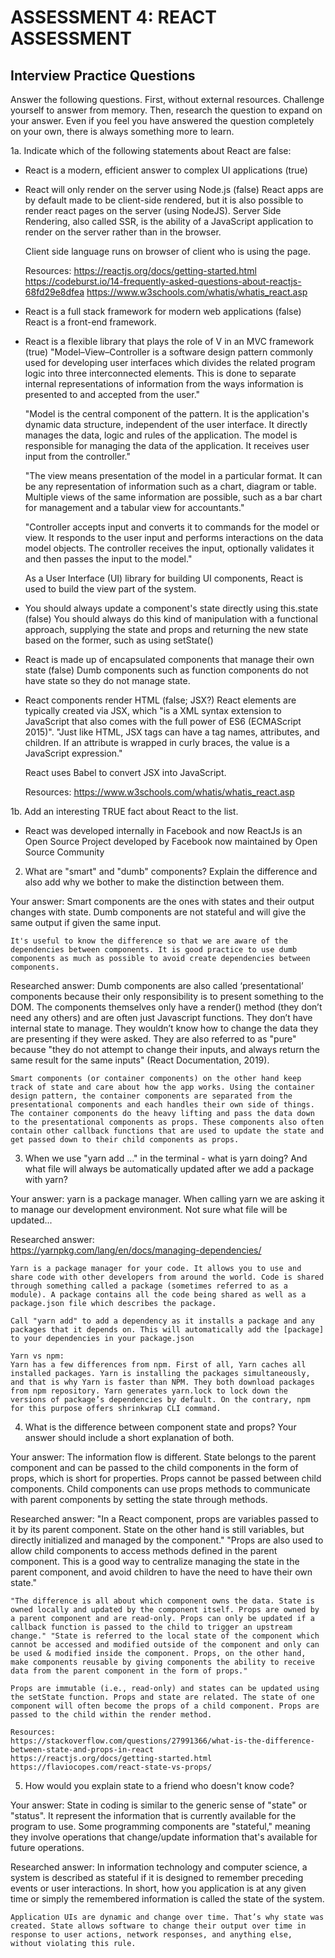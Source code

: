 # ASSESSMENT 4: REACT ASSESSMENT
## Interview Practice Questions

Answer the following questions. First, without external resources. Challenge yourself to answer from memory. Then, research the question to expand on your answer. Even if you feel you have answered the question completely on your own, there is always something more to learn.  

1a. Indicate which of the following statements about React are false:

- React is a modern, efficient answer to complex UI applications (true)

- React will only render on the server using Node.js (false)
    React apps are by default made to be client-side rendered, but it is also possible to render react pages on the server (using NodeJS). Server Side Rendering, also called SSR, is the ability of a JavaScript application to render on the server rather than in the browser.

    Client side language runs on browser of client who is using the page.

    Resources:
    https://reactjs.org/docs/getting-started.html
    https://codeburst.io/14-frequently-asked-questions-about-reactjs-68fd29e8dfea
    https://www.w3schools.com/whatis/whatis_react.asp

- React is a full stack framework for modern web applications (false)
    React is a front-end framework.

- React is a flexible library that plays the role of V in an MVC framework (true)
    "Model–View–Controller is a software design pattern commonly used for developing user interfaces which divides the related program logic into three interconnected elements. This is done to separate internal representations of information from the ways information is presented to and accepted from the user."

    "Model is the central component of the pattern. It is the application's dynamic data structure, independent of the user interface. It directly manages the data, logic and rules of the application. The model is responsible for managing the data of the application. It receives user input from the controller."

    "The view means presentation of the model in a particular format. It can be any representation of information such as a chart, diagram or table. Multiple views of the same information are possible, such as a bar chart for management and a tabular view for accountants."

    "Controller accepts input and converts it to commands for the model or view. It responds to the user input and performs interactions on the data model objects. The controller receives the input, optionally validates it and then passes the input to the model."

    As a User Interface (UI) library for building UI components, React is used to build the view part of the system.

- You should always update a component's state directly using this.state (false)
     You should always do this kind of manipulation with a functional approach, supplying the state and props and returning the new state based on the former, such as using setState()

- React is made up of encapsulated components that manage their own state (false)
    Dumb components such as function components do not have state so they do not manage state.

- React components render HTML (false; JSX?)
    React elements are typically created via JSX, which "is a XML syntax extension to JavaScript that also comes with the full power of ES6 (ECMAScript 2015)". "Just like HTML, JSX tags can have a tag names, attributes, and children. If an attribute is wrapped in curly braces, the value is a JavaScript expression."

    React uses Babel to convert JSX into JavaScript.

    Resources:
    https://www.w3schools.com/whatis/whatis_react.asp

1b. Add an interesting TRUE fact about React to the list.
- React was developed internally in Facebook and now ReactJs is an Open Source Project developed by Facebook now maintained by Open Source Community

2. What are "smart" and "dumb" components? Explain the difference and also add why we bother to make the distinction between them.

  Your answer:
    Smart components are the ones with states and their output changes with state. Dumb components are not stateful and will give the same output if given the same input.

    It's useful to know the difference so that we are aware of the dependencies between components. It is good practice to use dumb components as much as possible to avoid create dependencies between components.  

  Researched answer:
    Dumb components are also called ‘presentational’ components because their only responsibility is to present something to the DOM. The components themselves only have a render() method (they don’t need any others) and are often just Javascript functions. They don’t have internal state to manage. They wouldn’t know how to change the data they are presenting if they were asked. They are also referred to as "pure" because "they do not attempt to change their inputs, and always return the same result for the same inputs" (React Documentation, 2019).

    Smart components (or container components) on the other hand keep track of state and care about how the app works. Using the container design pattern, the container components are separated from the presentational components and each handles their own side of things. The container components do the heavy lifting and pass the data down to the presentational components as props. These components also often contain other callback functions that are used to update the state and get passed down to their child components as props.


3. When we use "yarn add ..." in the terminal - what is yarn doing? And what file will always be automatically updated after we add a package with yarn?

  Your answer:
    yarn is a package manager. When calling yarn we are asking it to manage our development environment. Not sure what file will be updated...

  Researched answer:  
    https://yarnpkg.com/lang/en/docs/managing-dependencies/

    Yarn is a package manager for your code. It allows you to use and share code with other developers from around the world. Code is shared through something called a package (sometimes referred to as a module). A package contains all the code being shared as well as a package.json file which describes the package.

    Call "yarn add" to add a dependency as it installs a package and any packages that it depends on. This will automatically add the [package] to your dependencies in your package.json

    Yarn vs npm:
    Yarn has a few differences from npm. First of all, Yarn caches all installed packages. Yarn is installing the packages simultaneously, and that is why Yarn is faster than NPM. They both download packages from npm repository. Yarn generates yarn.lock to lock down the versions of package’s dependencies by default. On the contrary, npm for this purpose offers shrinkwrap CLI command.


4. What is the difference between component state and props? Your answer should include a short explanation of both.

  Your answer:
    The information flow is different. State belongs to the parent component and can be passed to the child components in the form of props, which is short for properties. Props cannot be passed between child components. Child components can use props methods to communicate with parent components by setting the state through methods.

  Researched answer:
    "In a React component, props are variables passed to it by its parent component. State on the other hand is still variables, but directly initialized and managed by the component." "Props are also used to allow child components to access methods defined in the parent component. This is a good way to centralize managing the state in the parent component, and avoid children to have the need to have their own state."

    "The difference is all about which component owns the data. State is owned locally and updated by the component itself. Props are owned by a parent component and are read-only. Props can only be updated if a callback function is passed to the child to trigger an upstream change." "State is referred to the local state of the component which cannot be accessed and modified outside of the component and only can be used & modified inside the component. Props, on the other hand, make components reusable by giving components the ability to receive data from the parent component in the form of props."

    Props are immutable (i.e., read-only) and states can be updated using the setState function. Props and state are related. The state of one component will often become the props of a child component. Props are passed to the child within the render method.

    Resources:     
    https://stackoverflow.com/questions/27991366/what-is-the-difference-between-state-and-props-in-react
    https://reactjs.org/docs/getting-started.html
    https://flaviocopes.com/react-state-vs-props/


5. How would you explain state to a friend who doesn't know code?

  Your answer:
    State in coding is similar to the generic sense of "state" or "status". It represent the information that is currently available for the program to use. Some programming components are "stateful," meaning they involve operations that change/update information that's available for future operations.

  Researched answer:
    In information technology and computer science, a system is described as stateful if it is designed to remember preceding events or user interactions. In short, how you application is at any given time or simply the remembered information is called the state of the system.

    Application UIs are dynamic and change over time. That’s why state was created. State allows software to change their output over time in response to user actions, network responses, and anything else, without violating this rule.
